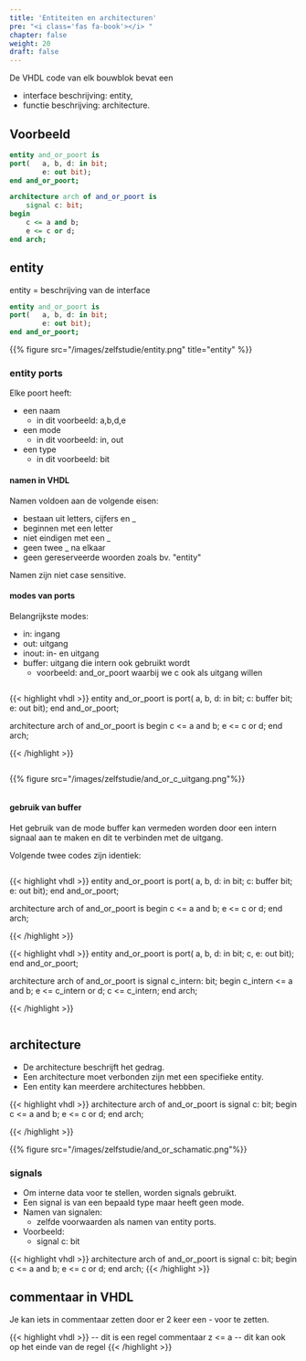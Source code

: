```yaml
---
title: 'Entiteiten en architecturen'
pre: "<i class='fas fa-book'></i> "
chapter: false
weight: 20
draft: false
---
```

De VHDL code van elk bouwblok bevat een
<ul> 
<li> interface beschrijving: entity,
<li> functie beschrijving: architecture.
</ul>

## Voorbeeld

```vhdl
entity and_or_poort is
port(   a, b, d: in bit;
        e: out bit);
end and_or_poort;

architecture arch of and_or_poort is
    signal c: bit;
begin
    c <= a and b;
    e <= c or d;
end arch;
```

## entity

entity = beschrijving van de interface

```vhdl
entity and_or_poort is
port(   a, b, d: in bit;
        e: out bit);
end and_or_poort;
```

{{% figure src="/images/zelfstudie/entity.png" title="entity" %}}

### entity ports

Elke poort heeft:
<ul>
<li> een naam
<ul><li>in dit voorbeeld: a,b,d,e</li></ul>
<li> een mode
<ul><li>in dit voorbeeld: in, out</li></ul>
<li> een type
<ul><li>in dit voorbeeld: bit</li></ul>
</ul>

#### namen in VHDL

Namen voldoen aan de volgende eisen:

* bestaan uit letters, cijfers en _
* beginnen met een letter
* niet eindigen met een _
* geen twee _ na elkaar
* geen gereserveerde woorden zoals bv. "entity" 

Namen zijn niet case sensitive.

#### modes van ports

Belangrijkste modes:

* in: ingang
* out: uitgang
* inout: in- en uitgang
* buffer: uitgang die intern ook gebruikt wordt
    * voorbeeld: and_or_poort waarbij we c ook als uitgang willen

<div class="multicolumn">
    <div class="column">

{{< highlight vhdl >}}
entity and_or_poort is
port(   a, b, d: in bit;
        c: buffer bit;
        e: out bit);
end and_or_poort;

architecture arch of and_or_poort is
begin
    c <= a and b;
    e <= c or d;
end arch;

{{< /highlight >}}
</div> <div class="column">

{{% figure src="/images/zelfstudie/and_or_c_uitgang.png"%}}

</div>
</div>

#### gebruik van buffer 
Het gebruik van de mode buffer kan vermeden worden door
een intern signaal aan te maken en dit te verbinden met de
uitgang.

Volgende twee codes zijn identiek:

<div class="multicolumn">
    <div class="column">

{{< highlight vhdl >}}
entity and_or_poort is
port(   a, b, d: in bit;
        c: buffer bit;
        e: out bit);
end and_or_poort;

architecture arch of and_or_poort is
begin
    c <= a and b;
    e <= c or d;
end arch;

{{< /highlight >}}
</div> <div class="column">
{{< highlight vhdl >}}
entity and_or_poort is
port(   a, b, d: in bit;
        c, e: out bit);
end and_or_poort;

architecture arch of and_or_poort is
    signal c_intern: bit;
begin
    c_intern <= a and b;
    e <= c_intern or d;
    c <= c_intern;
end arch;

{{< /highlight >}}        
    </div>
</div>

## architecture

* De architecture beschrijft het gedrag.
* Een architecture moet verbonden zijn met een specifieke entity.
* Een entity kan meerdere architectures hebbben.

{{< highlight vhdl >}}
architecture arch of and_or_poort is
    signal c: bit;
begin
    c <= a and b;
    e <= c or d;
end arch;

{{< /highlight >}}

{{% figure src="/images/zelfstudie/and_or_schamatic.png"%}}

### signals

* Om interne data voor te stellen, worden signals gebruikt.
* Een signal is van een bepaald type maar heeft geen mode.
* Namen van signalen:
    * zelfde voorwaarden als namen van entity ports.
* Voorbeeld:
    * signal c: bit

{{< highlight vhdl >}}
architecture arch of and_or_poort is
    signal c: bit;
begin
    c <= a and b;
    e <= c or d;
end arch;
{{< /highlight >}}


## commentaar in VHDL

Je kan iets in commentaar zetten door er 2 keer een - voor te zetten.

{{< highlight vhdl >}}
-- dit is een regel commentaar
z <= a -- dit kan ook op het einde van de regel
{{< /highlight >}}